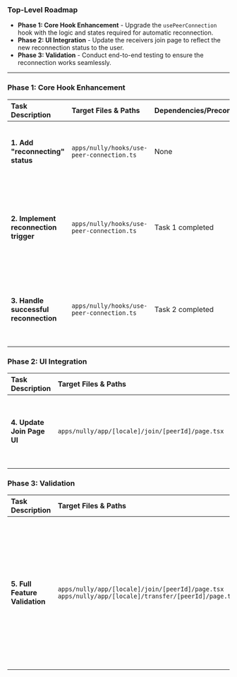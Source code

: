 ### Top-Level Roadmap

*   **Phase 1: Core Hook Enhancement** - Upgrade the `usePeerConnection` hook with the logic and states required for automatic reconnection.
*   **Phase 2: UI Integration** - Update the receivers join page to reflect the new reconnection status to the user.
*   **Phase 3: Validation** - Conduct end-to-end testing to ensure the reconnection works seamlessly.

---

### Phase 1: Core Hook Enhancement

| Task Description | Target Files & Paths | Dependencies/Preconditions | Test Conditions | Status |
| :--- | :--- | :--- | :--- | :--- |
| **1. Add "reconnecting" status** | `apps/nully/hooks/use-peer-connection.ts` | None | The `ConnectionStatus` type should be extended to include a `'reconnecting'` literal type. | Done |
| **2. Implement reconnection trigger** | `apps/nully/hooks/use-peer-connection.ts` | Task 1 completed | When a connection is closed, the hook's status should change to `'reconnecting'`, and it should start a timer to attempt reconnection. | Done |
| **3. Handle successful reconnection** | `apps/nully/hooks/use-peer-connection.ts` | Task 2 completed | Upon a successful reconnection, the retry timer must be cleared, and the status should change to `'connected'`. | Done |

### Phase 2: UI Integration

| Task Description | Target Files & Paths | Dependencies/Preconditions | Test Conditions | Status |
| :--- | :--- | :--- | :--- | :--- |
| **4. Update Join Page UI** | `apps/nully/app/[locale]/join/[peerId]/page.tsx` | Task 1 completed | The join page UI should display a "Reconnecting..." message or indicator when the connection status is `'reconnecting'`. | Done |

### Phase 3: Validation

| Task Description | Target Files & Paths | Dependencies/Preconditions | Test Conditions | Status |
| :--- | :--- | :--- | :--- | :--- |
| **5. Full Feature Validation** | `apps/nully/app/[locale]/join/[peerId]/page.tsx` <br> `apps/nully/app/[locale]/transfer/[peerId]/page.tsx` | All previous tasks completed | 1. Sender and Receiver connect successfully. <br> 2. Sender reloads their page. <br> 3. Receiver's page shows "Reconnecting...". <br> 4. Connection is restored automatically after a few seconds. <br> 5. A file can be successfully transferred after reconnection. | Done |

